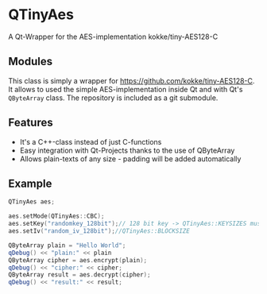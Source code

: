 # QTinyAes
A Qt-Wrapper for the AES-implementation kokke/tiny-AES128-C

## Modules
This class is simply a wrapper for https://github.com/kokke/tiny-AES128-C. It allows to used the simple AES-implementation inside Qt and with Qt's `QByteArray` class. The repository is included as a git submodule.

## Features
 - It's a C++-class instead of just C-functions
 - Easy integration with Qt-Projects thanks to the use of QByteArray
 - Allows plain-texts of any size - padding will be added automatically

## Example
```cpp
QTinyAes aes;

aes.setMode(QTinyAes::CBC);
aes.setKey("randomkey_128bit");// 128 bit key -> QTinyAes::KEYSIZES must contain the size
aes.setIv("random_iv_128bit");//QTinyAes::BLOCKSIZE

QByteArray plain = "Hello World";
qDebug() << "plain:" << plain
QByteArray cipher = aes.encrypt(plain);
qDebug() << "cipher:" << cipher;
QByteArray result = aes.decrypt(cipher);
qDebug() << "result:" << result;
```
